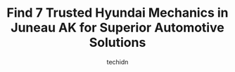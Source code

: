 ---
layout: ampstory
image: https://images.unsplash.com/photo-1618157176697-1bdb104f2896?ixlib=rb-4.0.3&ixid=MnwxMjA3fDB8MHxwaG90by1wYWdlfHx8fGVufDB8fHx8&auto=format&fit=crop&w=640&h=853&q=80
author: techidn
featured: false
description: For top-quality automotive repairs and maintenance, visit the 7 best Hyundai Mechanic in Juneau AK, USA. Their reputation for excellence and their dedication to customer satisfaction make th
title: Find 7 Trusted Hyundai Mechanics in Juneau AK for Superior Automotive Solutions
cover:
   title: Find 7 Trusted Hyundai Mechanics in Juneau AK for Superior Automotive Solutions
   subtitle: Rickpate
   background: https://images.unsplash.com/photo-1618157176697-1bdb104f2896?ixlib=rb-4.0.3&ixid=MnwxMjA3fDB8MHxwaG90by1wYWdlfHx8fGVufDB8fHx8&auto=format&fit=crop&w=640&h=853&q=80

pages: 
 - layout: thirds
   top: <h1>#1 Affordable Auto & Tire</h1>
   bottom: "<p>The guys are great. I was driving from Anchorage to California and my car was acting up after getting to Juneau. I called over 10 spots before finding affordable auto and</p>"
   background: https://www.knot35.com/toplist/wp-content/uploads/2023/06/best-hyundai-mechanic-1-in-juneau-ak-1685842208.jpeg
   backgroundblur: true
 - layout: thirds
   top: <h1>#2 Mike Hatch Sales And Service</h1>
   bottom: "<p>4755 N Douglas Hwy, Juneau, AK 99801, United States</p>"
   background: https://www.knot35.com/toplist/wp-content/uploads/2023/06/best-hyundai-mechanic-2-in-juneau-ak-1685842208.jpeg
   cta:
      link: https://www.knot35.com/toplist/find-7-trusted-hyundai-mechanics-in-juneau-ak-for-superior-automotive-solutions/
      text: Find 7 Trusted Hyundai Mechanics in Juneau AK for Superior Automotive Solutions
 - layout: thirds
   top: <h1>#3 Alaska Auto Repair & Sales</h1>
   bottom: "<p>1115 3rd St Suite 2, Douglas, AK 99824, United States</p>"
   background: https://www.knot35.com/toplist/wp-content/uploads/2023/06/best-hyundai-mechanic-3-in-juneau-ak-1685842209.jpeg
   cta:
      link: https://www.knot35.com/toplist/find-7-trusted-hyundai-mechanics-in-juneau-ak-for-superior-automotive-solutions/
      text: Find 7 Trusted Hyundai Mechanics in Juneau AK for Superior Automotive Solutions
 - layout: thirds
   top: <h1>#4 DB Auto Repair</h1>
   bottom: "<p>5453 Glacier Hwy, Juneau, AK 99801, United States</p>"
   background: https://images.unsplash.com/photo-1604871000636-074fa5117945?ixlib=rb-4.0.3&ixid=MnwxMjA3fDB8MHxwaG90by1wYWdlfHx8fGVufDB8fHx8&auto=format&fit=crop&w=640&h=853&q=80
   cta:
      link: https://www.knot35.com/toplist/find-7-trusted-hyundai-mechanics-in-juneau-ak-for-superior-automotive-solutions/
      text: Find 7 Trusted Hyundai Mechanics in Juneau AK for Superior Automotive Solutions
 - layout: thirds
   top: <h1>#5 Dougs Auto Body</h1>
   bottom: "<p>10005 Crazy Horse Dr, Juneau, AK 99801, United States</p>"
   background: https://images.unsplash.com/photo-1484589065579-248aad0d8b13?ixlib=rb-4.0.3&ixid=MnwxMjA3fDB8MHxwaG90by1wYWdlfHx8fGVufDB8fHx8&auto=format&fit=crop&w=640&h=853&q=80
   cta:
      link: https://www.knot35.com/toplist/find-7-trusted-hyundai-mechanics-in-juneau-ak-for-superior-automotive-solutions/
      text: Find 7 Trusted Hyundai Mechanics in Juneau AK for Superior Automotive Solutions
 - layout: thirds
   top: <h1>#6 Integrity Automotive</h1>
   bottom: "<p>9979 Crazy Horse Dr, Juneau, AK 99801, United States</p>"
   background: https://images.unsplash.com/photo-1618005182384-a83a8bd57fbe?ixlib=rb-4.0.3&ixid=MnwxMjA3fDB8MHxwaG90by1wYWdlfHx8fGVufDB8fHx8&auto=format&fit=crop&w=640&h=853&q=80
   cta:
      link: https://www.knot35.com/toplist/find-7-trusted-hyundai-mechanics-in-juneau-ak-for-superior-automotive-solutions/
      text: Find 7 Trusted Hyundai Mechanics in Juneau AK for Superior Automotive Solutions
 - layout: thirds
   top: <h1>#7 Freds Auto Services Inc</h1>
   bottom: "<p>5330 Shaune Dr, Juneau, AK 99801, United States</p>"
   background: https://images.unsplash.com/photo-1547366785-564103df7e13?ixlib=rb-4.0.3&ixid=MnwxMjA3fDB8MHxwaG90by1wYWdlfHx8fGVufDB8fHx8&auto=format&fit=crop&w=640&h=853&q=80
   cta:
      link: https://www.knot35.com/toplist/find-7-trusted-hyundai-mechanics-in-juneau-ak-for-superior-automotive-solutions/
      text: Find 7 Trusted Hyundai Mechanics in Juneau AK for Superior Automotive Solutions
 - layout: thirds
   middle: Continue reading...
   background: https://images.unsplash.com/photo-1561679660-d00ee1e0dc8e?ixlib=rb-4.0.3&ixid=MnwxMjA3fDB8MHxwaG90by1wYWdlfHx8fGVufDB8fHx8&auto=format&fit=crop&w=640&h=853&q=80
   cta:
      link: https://www.knot35.com/toplist/find-7-trusted-hyundai-mechanics-in-juneau-ak-for-superior-automotive-solutions/
      text: Find 7 Trusted Hyundai Mechanics in Juneau AK for Superior Automotive Solutions
      
---